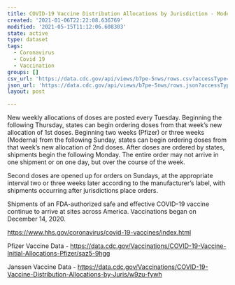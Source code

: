 ```yaml
---
title: COVID-19 Vaccine Distribution Allocations by Jurisdiction - Moderna
created: '2021-01-06T22:22:08.636769'
modified: '2021-05-15T11:12:06.608303'
state: active
type: dataset
tags:
  - Coronavirus
  - Covid 19
  - Vaccination
groups: []
csv_url: 'https://data.cdc.gov/api/views/b7pe-5nws/rows.csv?accessType=DOWNLOAD'
json_url: 'https://data.cdc.gov/api/views/b7pe-5nws/rows.json?accessType=DOWNLOAD'
layout: post

---
```

New weekly allocations of doses are posted every Tuesday.  Beginning the following Thursday, states can begin ordering doses from that week’s new allocation of 1st doses.  Beginning two weeks (Pfizer) or three weeks (Moderna) from the following Sunday, states can begin ordering doses from that week’s new allocation of 2nd doses. After doses are ordered by states, shipments begin the following Monday. The entire order may not arrive in one shipment or on one day, but over the course of the week.

Second doses are opened up for orders on Sundays, at the appropriate interval two or three weeks later according to the manufacturer’s label, with shipments occurring after jurisdictions place orders. 

Shipments of an FDA-authorized safe and effective COVID-19 vaccine continue to arrive at sites across America. Vaccinations began on December 14, 2020. 

https://www.hhs.gov/coronavirus/covid-19-vaccines/index.html

Pfizer Vaccine Data - https://data.cdc.gov/Vaccinations/COVID-19-Vaccine-Initial-Allocations-Pfizer/saz5-9hgg

Janssen Vaccine Data - https://data.cdc.gov/Vaccinations/COVID-19-Vaccine-Distribution-Allocations-by-Juris/w9zu-fywh
